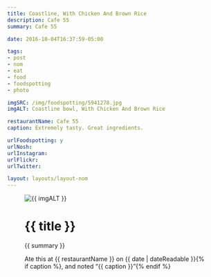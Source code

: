 ```yaml
---
title: Coastline, With Chicken And Brown Rice
description: Cafe 55
summary: Cafe 55

date: 2016-10-04T16:37:59-05:00

tags:
- post
- nom
- eat
- food
- foodspotting
- photo

imgSRC: /img/foodspotting/5941278.jpg
imgALT: Coastline bowl, With Chicken And Brown Rice

restaurantName: Cafe 55
caption: Extremely tasty. Great ingredients.

urlFoodspotting: y
urlNosh: 
urlInstagram: 
urlFlickr:
urlTwitter: 

layout: layouts/layout-nom
---
```

<figure class="nom">
	<img class="u-photo img-border" src="{{ imgSRC }}" alt="{{ imgALT }}">
	<figcaption>
		<h1 class="title p-name">{{ title }}</h1>
		<p class="summary">{{ summary }}</p>
		<p>Ate this at {{ restaurantName }} on <time class="dt-published" datetime="{{ date | dateIso }}">{{ date | dateReadable }}</time>{% if caption %}, and noted <q class="caption">{{ caption }}</q>{% endif %}
	</figcaption>
</figure>